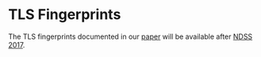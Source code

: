 TLS Fingerprints
==========================

The TLS fingerprints documented in our [paper](https://zakird.com/papers/https_interception.pdf)
will be available after [NDSS 2017](http://www.internetsociety.org/events/ndss-symposium/ndss-symposium-2017). 

